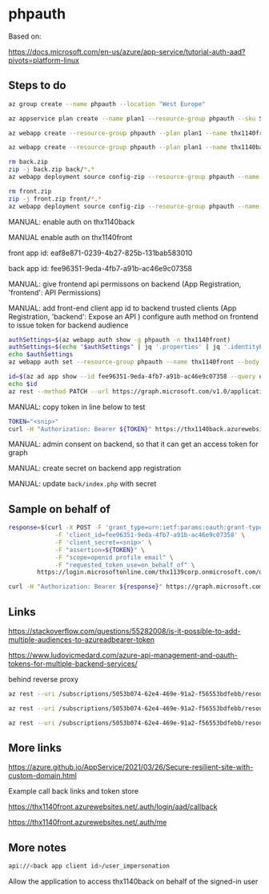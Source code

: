 # phpauth

Based on:

<https://docs.microsoft.com/en-us/azure/app-service/tutorial-auth-aad?pivots=platform-linux>

## Steps to do

```bash
az group create --name phpauth --location "West Europe"

az appservice plan create --name plan1 --resource-group phpauth --sku S1 --is-linux

az webapp create --resource-group phpauth --plan plan1 --name thx1140front --runtime "PHP|7.4" 

az webapp create --resource-group phpauth --plan plan1 --name thx1140back --runtime "PHP|7.4" 

rm back.zip
zip -j back.zip back/*.*
az webapp deployment source config-zip --resource-group phpauth --name thx1140back --src back.zip

rm front.zip
zip -j front.zip front/*.*
az webapp deployment source config-zip --resource-group phpauth --name thx1140front --src front.zip
```

MANUAL: enable auth on thx1140back

MANUAL enable auth on thx1140front

front app id: eaf8e871-0239-4b27-825b-131bab583010

back  app id: fee96351-9eda-4fb7-a91b-ac46e9c07358

MANUAL: give frontend api permissons on backend (App Registration, 'frontend': API Permissions)

MANUAL: add front-end client app id to backend trusted clients (App Registration, 'backend': Expose an API )
configure auth method on frontend to issue token for backend audience

```bash
authSettings=$(az webapp auth show -g phpauth -n thx1140front)
authSettings=$(echo "$authSettings" | jq '.properties' | jq '.identityProviders.azureActiveDirectory.login += {"loginParameters":["scope=openid profile email offline_access api://fee96351-9eda-4fb7-a91b-ac46e9c07358/user_impersonation"]}')
echo $authSettings
az webapp auth set --resource-group phpauth --name thx1140front --body "$authSettings"
```

```bash
id=$(az ad app show --id fee96351-9eda-4fb7-a91b-ac46e9c07358 --query objectId --output tsv)
echo $id
az rest --method PATCH --url https://graph.microsoft.com/v1.0/applications/$id --body "{'api':{'requestedAccessTokenVersion':2}}"
```

MANUAL: copy token in line below to test

```bash
TOKEN="<snip>"
curl -H "Authorization: Bearer ${TOKEN}" https://thx1140back.azurewebsites.net
```

MANUAL: admin consent on backend, so that it can get an access token for graph

MANUAL: create secret on backend app registration

MANUAL: update `back/index.php` with secret

## Sample on behalf of 
```bash
response=$(curl -X POST -F 'grant_type=urn:ietf:params:oauth:grant-type:jwt-bearer' \
             -F 'client_id=fee96351-9eda-4fb7-a91b-ac46e9c07358' \
             -F 'client_secret=<snip>' \
             -F "assertion=${TOKEN}" \
             -F "scope=openid profile email" \
             -F "requested_token_use=on_behalf_of" \
        https://login.microsoftonline.com/thx1139corp.onmicrosoft.com/oauth2/v2.0/token|jq -r ".access_token")

curl -H "Authorization: Bearer ${response}" https://graph.microsoft.com/oidc/userinfo
```

## Links

<https://stackoverflow.com/questions/55282008/is-it-possible-to-add-multiple-audiences-to-azureadbearer-token>

<https://www.ludovicmedard.com/azure-api-management-and-oauth-tokens-for-multiple-backend-services/>

behind reverse proxy

```bash
az rest --uri /subscriptions/5053b074-62e4-469e-91a2-f56553bdfebb/resourceGroups/rg-appsvc/providers/Microsoft.Web/sites/app1thx1139/config/authsettingsV2?api-version=2020-09-01 --method get

az rest --uri /subscriptions/5053b074-62e4-469e-91a2-f56553bdfebb/resourceGroups/rg-appsvc/providers/Microsoft.Web/sites/app1thx1139/config/authsettingsV2?api-version=2020-09-01 --method get > auth.json

az rest --uri /subscriptions/5053b074-62e4-469e-91a2-f56553bdfebb/resourceGroups/rg-appsvc/providers/Microsoft.Web/sites/app1thx1139/config/authsettingsV2?api-version=2020-09-01 --method put --body @auth.json 
```

## More links

<https://azure.github.io/AppService/2021/03/26/Secure-resilient-site-with-custom-domain.html>

Example call back links and token store

<https://thx1140front.azurewebsites.net/.auth/login/aad/callback>

<https://thx1140front.azurewebsites.net/.auth/me>

## More notes

```bash
api://<back app client id>/user_impersonation
```

Allow the application to access thx1140back on behalf of the signed-in user
